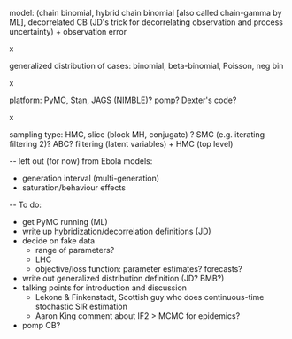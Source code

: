 model: (chain binomial, hybrid chain binomial [also called chain-gamma by ML], decorrelated CB (JD's trick for decorrelating observation and process uncertainty) + observation error

x

generalized distribution of cases: binomial, beta-binomial, Poisson, neg bin

x

platform: PyMC, Stan, JAGS (NIMBLE)? pomp? Dexter's code?

x

sampling type: HMC, slice (block MH, conjugate) ? SMC (e.g. iterating filtering 2)? ABC? filtering (latent variables) + HMC (top level)

--
left out (for now) from Ebola models:
  - generation interval (multi-generation) 
  - saturation/behaviour effects

--
To do:
  - get PyMC running (ML)
  - write up hybridization/decorrelation definitions (JD)
  - decide on fake data
      - range of parameters?
      - LHC
      - objective/loss function: parameter estimates? forecasts?
  - write out generalized distribution definition (JD? BMB?)
  - talking points for introduction and discussion
      - Lekone & Finkenstadt, Scottish guy who does continuous-time stochastic SIR estimation    
      - Aaron King comment about IF2 > MCMC for epidemics?
  - pomp CB? 

